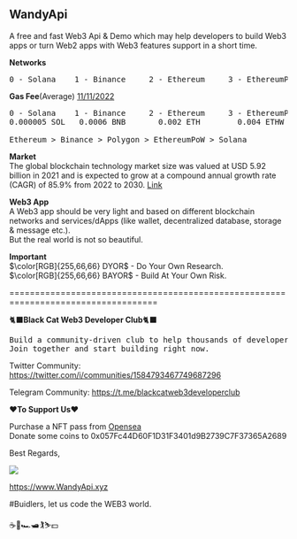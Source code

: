 
## WandyApi  
A free and fast Web3 Api & Demo which may help developers to build Web3 apps or turn Web2 apps with Web3 features support in a short time.

**Networks**  
<pre>0 - Solana    1 - Binance     2 - Ethereum     3 - EthereumPoW     4 - Polygon ... ... </pre> 


**Gas Fee**(Average) [11/11/2022](https://explorer.bitquery.io/)
<pre>0 - Solana    1 - Binance     2 - Ethereum     3 - EthereumPoW     4 - Polygon ... ...  
0.000005 SOL   0.0006 BNB       0.002 ETH        0.004 ETHW         0.05 MATIC
  
Ethereum > Binance > Polygon > EthereumPoW > Solana  
</pre>

**Market**  
The global blockchain technology market size was valued at USD 5.92 billion in 2021 and is expected to grow at a compound annual growth rate (CAGR) of 85.9% from 2022 to 2030. [Link](https://www.grandviewresearch.com/industry-analysis/blockchain-technology-market)

**Web3 App**  
A Web3 app should be very light and based on different blockchain networks and services/dApps (like wallet, decentralized database, storage & message etc.).  
But the real world is not so beautiful.

**Important**  
$\color[RGB]{255,66,66} DYOR$ - Do Your Own Research.  
$\color[RGB]{255,66,66} BAYOR$ - Build At Your Own Risk. 

===================================================================================

:black_cat:**Black Cat Web3 Developer Club**:black_cat:  

<pre>Build a community-driven club to help thousands of developers to realize their WEB3 dreams.   
Join together and start building right now.</pre>

Twitter Community: https://twitter.com/i/communities/1584793467749687296

Telegram Community: https://t.me/blackcatweb3developerclub

:heart:**To Support Us**:heart:  

Purchase a NFT pass from [Opensea](https://opensea.io/collection/black-cat-web3-developer-club)  
Donate some coins to 0x057Fc44D60F1D31F3401d9B2739C7F37365A2689

Best Regards,

![](https://www.wandyapi.xyz/logo192.png)

https://www.WandyApi.xyz

#Buidlers, let us code the WEB3 world.

:coffee::beers::racing_car::motor_boat::golfing::skier::dollar: 
